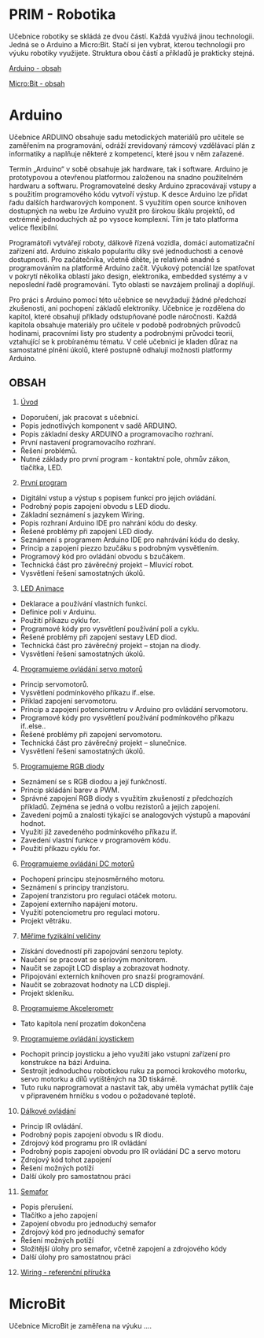 # PRIM - Robotika

Učebnice robotiky se skládá ze dvou částí. Každá využívá jinou technologii. Jedná se o Arduino a Micro:Bit. Stačí si jen vybrat, kterou technologii pro výuku robotiky využijete. Struktura obou částí a příkladů je prakticky stejná.

[Arduino - obsah](#arduino) 

[Micro:Bit - obsah](#microbit) 

# Arduino

Učebnice ARDUINO obsahuje sadu metodických materiálů pro učitele se zaměřením na programování, odráží zrevidovaný rámcový vzdělávací plán z informatiky a naplňuje některé z kompetencí, které jsou v něm zařazené.

Termín „Arduino“ v sobě obsahuje jak hardware, tak i software. Arduino je prototypovou a otevřenou platformou založenou na snadno použitelném hardwaru a softwaru. Programovatelné desky Arduino zpracovávají vstupy a s použitím programového kódu vytvoří výstup. K desce Arduino lze přidat řadu dalších hardwarových komponent. S využitím open source knihoven dostupných na webu lze Arduino využít pro širokou škálu projektů, od extrémně jednoduchých až po vysoce komplexní. Tím je tato platforma velice flexibilní.

Programátoři vytvářejí roboty, dálkově řízená vozidla, domácí automatizační zařízení atd. Arduino získalo popularitu díky své jednoduchosti a cenové dostupnosti. Pro začátečníka, včetně dítěte, je relativně snadné s programováním na platformě Arduino začít. Výukový potenciál lze spatřovat v pokrytí několika oblastí jako design, elektronika, embedded systémy a v neposlední řadě programování. Tyto oblasti se navzájem prolínají a doplňují.

Pro práci s Arduino pomocí této učebnice se nevyžadují žádné předchozí zkušenosti, ani pochopení základů elektroniky. Učebnice je rozdělena do kapitol, které obsahují příklady odstupňované podle náročnosti. Každá kapitola obsahuje materiály pro učitele v podobě podrobných průvodců hodinami, pracovními listy pro studenty a podrobnými průvodci teorií, vztahující se k probíranému tématu. V celé učebnici je kladen důraz na samostatné plnění úkolů, které postupně odhalují možnosti platformy Arduino.

## OBSAH

1. [Úvod](https://github.com/Nowis75/PRIM/tree/master/Experiments/Arduino/_Uvod) 
  * Doporučení, jak pracovat s učebnicí.
  * Popis jednotlivých komponent v sadě ARDUINO. 
  * Popis základní desky ARDUINO a programovacího rozhraní.
  * První nastavení programovacího rozhraní.
  * Řešení problémů.
  * Nutné základy pro první program - kontaktní pole, ohmův zákon, tlačítka, LED.
2. [První program](https://github.com/Nowis75/PRIM/tree/master/Experiments/Arduino/01_PRVNI_PROGRAM) 
  * Digitální vstup a výstup s popisem funkcí pro jejich ovládání.
  * Podrobný popis zapojení obvodu s LED diodu.
  * Základní seznámení s jazykem Wiring.
  * Popis rozhraní Arduino IDE pro nahrání kódu do desky.
  * Řešené problémy při zapojení LED diody.
  * Seznámení s programem Arduino IDE pro nahrávání kódu do desky.
  * Princip a zapojení piezzo bzučáku s podrobným vysvětlením.
  * Programový kód pro ovládání obvodu s bzučákem.
  * Technická část pro závěrečný projekt – Mluvící robot.
  * Vysvětlení řešení samostatných úkolů.
3. [LED Animace](https://github.com/Nowis75/PRIM/tree/master/Experiments/Arduino/02_LED_ANIMATION) 
  * Deklarace a používání vlastních funkcí.
  * Definice polí v Arduinu.
  * Použití příkazu cyklu for.
  * Programové kódy pro vysvětlení používání polí a cyklu.
  * Řešené problémy při zapojení sestavy LED diod.
  * Technická část pro závěrečný projekt – stojan na diody.
  * Vysvětlení řešení samostatných úkolů.
4. [Programujeme ovládání servo motorů](https://github.com/Nowis75/PRIM/tree/master/Experiments/Arduino/03_SERVO) 
  * Princip servomotorů.
  * Vysvětlení podmínkového příkazu if..else.
  * Příklad zapojení servomotoru.
  * Princip a zapojení potenciometru v Arduino pro ovládání servomotoru.
  * Programové kódy pro vysvětlení používání podmínkového příkazu if..else..
  * Řešené problémy při zapojení servomotoru.
  * Technická část pro závěrečný projekt – slunečnice.
  * Vysvětlení řešení samostatných úkolů.
5. [Programujeme RGB diody](https://github.com/Nowis75/PRIM/tree/master/Experiments/Arduino/04_RGB_LED) 
  * Seznámení se s RGB diodou a její funkčností.
  * Princip skládání barev a PWM.
  * Správné zapojení RGB diody s využitím zkušeností z předchozích příkladů. Zejména
se jedná o volbu rezistorů a jejich zapojení.
  * Zavedení pojmů a znalostí týkající se analogových výstupů a mapování hodnot.
  * Využití již zavedeného podmínkového příkazu if.
  * Zavedení vlastní funkce v programovém kódu.
  * Použití příkazu cyklu for.
6. [Programujeme ovládání DC motorů](https://github.com/Nowis75/PRIM/tree/master/Experiments/Arduino/05_MOTOR_DC) 
  * Pochopení principu stejnosměrného motoru.
  * Seznámení s principy tranzistoru.
  * Zapojení tranzistoru pro regulaci otáček motoru.
  * Zapojení externího napájení motoru.
  * Využití potenciometru pro regulaci motoru.
  * Projekt větráku.
7. [Měříme fyzikální veličiny](https://github.com/Nowis75/PRIM/tree/master/Experiments/Arduino/06_THERMO_DISPLAY) 
  * Získání dovedností při zapojování senzoru teploty.
  * Naučení se pracovat se sériovým monitorem.
  * Naučit se zapojit LCD display a zobrazovat hodnoty.
  * Připojování externích knihoven pro snazší programování.
  * Naučit se zobrazovat hodnoty na LCD displeji.
  * Projekt skleníku.
8. [Programujeme Akcelerometr](https://github.com/Nowis75/PRIM/tree/master/Experiments/Arduino/07_ACCELEROMETER) 
  * Tato kapitola není prozatím dokončena
9. [Programujeme ovládání joystickem](https://github.com/Nowis75/PRIM/tree/master/Experiments/Arduino/08_JOYSTICK) 
  * Pochopit princip joysticku a jeho využití jako vstupní zařízení pro konstrukce na
bázi Arduina.
  * Sestrojit jednoduchou robotickou ruku za pomoci krokového motorku, servo motorku a
dílů vytištěných na 3D tiskárně.
  * Tuto ruku naprogramovat a nastavit tak, aby uměla vymáchat pytlík čaje v připraveném
hrníčku s vodou o požadované teplotě.
10. [Dálkové ovládání](https://github.com/Nowis75/PRIM/tree/master/Experiments/Arduino/09_IR_REMOTE_CONTROL) 
  * Princip IR ovládání.
  * Podrobný popis zapojení obvodu s IR diodu.
  * Zdrojový kód programu pro IR ovládání
  * Podrobný popis zapojení obvodu pro IR ovládání DC a servo motoru
  * Zdrojový kód tohot zapojení
  * Řešení možných potíží
  * Další úkoly pro samostatnou práci
11. [Semafor](https://github.com/Nowis75/PRIM/tree/master/Experiments/Arduino/10_SEMAPHORE) 
  * Popis přerušení.
  * Tlačítko a jeho zapojení
  * Zapojení obvodu pro jednoduchý semafor
  * Zdrojový kód pro jednoduchý semafor
  * Řešení možných potíží
  * Složitější úlohy pro semafor, včetně zapojení a zdrojového kódy
  * Další úlohy pro samostatnou práci
12. [Wiring - referenční příručka](https://github.com/Nowis75/PRIM/tree/master/Experiments/Arduino/Wiring%20-%20refere%C4%8Dn%C3%AD%20p%C5%99%C3%ADru%C4%8Dka)

# MicroBit

Učebnice MicroBit je zaměřena na výuku ....
